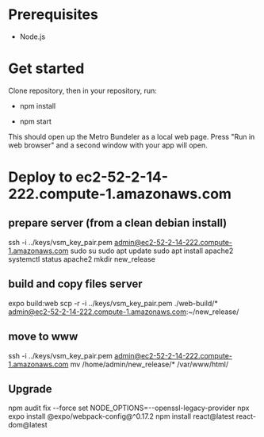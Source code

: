 # Prerequisites

* Node.js

# Get started

Clone repository, then in your repository, run: 

* npm install

* npm start

This should open up the Metro Bundeler as a local web page. Press "Run in web browser" and a second window with your app will open.  


# Deploy to ec2-52-2-14-222.compute-1.amazonaws.com

## prepare server (from a clean debian install)
ssh -i ../keys/vsm_key_pair.pem admin@ec2-52-2-14-222.compute-1.amazonaws.com
sudo su
sudo apt update
sudo apt install apache2
systemctl status apache2
mkdir new_release

## build and copy files server
expo build:web
scp  -r -i ../keys/vsm_key_pair.pem ./web-build/* admin@ec2-52-2-14-222.compute-1.amazonaws.com:~/new_release/

## move to www
ssh -i ../keys/vsm_key_pair.pem admin@ec2-52-2-14-222.compute-1.amazonaws.com
mv /home/admin/new_release/* /var/www/html/

## Upgrade
npm audit fix --force
set NODE_OPTIONS=--openssl-legacy-provider
npx expo install @expo/webpack-config@^0.17.2
npm install react@latest react-dom@latest